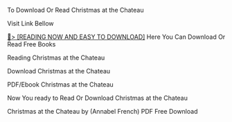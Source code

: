 To Download Or Read Christmas at the Chateau

Visit Link Bellow

<a href="https://uk.ebookarea.xyz/?book=B0BVHDB37W">📖&gt; [READING NOW AND EASY TO DOWNLOAD]</a>
Here You Can Download Or Read Free Books

Reading Christmas at the Chateau

Download Christmas at the Chateau

PDF/Ebook Christmas at the Chateau

Now You ready to Read Or Download Christmas at the Chateau

Christmas at the Chateau by (Annabel French) PDF Free Download
